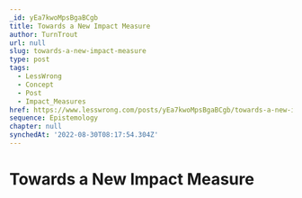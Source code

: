 ```yaml
---
_id: yEa7kwoMpsBgaBCgb
title: Towards a New Impact Measure
author: TurnTrout
url: null
slug: towards-a-new-impact-measure
type: post
tags:
  - LessWrong
  - Concept
  - Post
  - Impact_Measures
href: https://www.lesswrong.com/posts/yEa7kwoMpsBgaBCgb/towards-a-new-impact-measure
sequence: Epistemology
chapter: null
synchedAt: '2022-08-30T08:17:54.304Z'
---
```

# Towards a New Impact Measure

